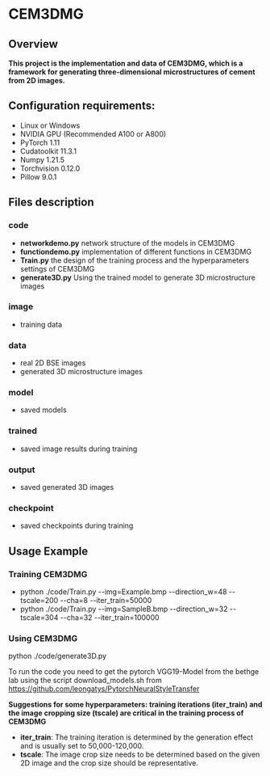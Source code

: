 # CEM3DMG

## Overview
**This project is the implementation and data of CEM3DMG, which is a framework for generating three-dimensional microstructures of cement from 2D images.**

## Configuration requirements:
* Linux or Windows
* NVIDIA GPU (Recommended A100 or A800) 
* PyTorch 1.11
* Cudatoolkit 11.3.1
* Numpy 1.21.5
* Torchvision 0.12.0
* Pillow 9.0.1

## Files description
### code
* **networkdemo.py** network structure of the models in CEM3DMG
* **functiondemo.py** implementation of different functions in CEM3DMG
* **Train.py** the design of the training process and the hyperparameters settings of CEM3DMG
* **generate3D.py** Using the trained model to generate 3D microstructure images
### image
* training data
### data
* real 2D BSE images
* generated 3D microstructure images
### model
* saved models
### trained
* saved image results during training
### output
* saved generated 3D images
### checkpoint
* saved checkpoints during training

## Usage Example
### Training CEM3DMG
* python ./code/Train.py --img=Example.bmp --direction_w=48  --tscale=200 --cha=8 --iter_train=50000
* python ./code/Train.py --img=SampleB.bmp --direction_w=32  --tscale=304 --cha=32 --iter_train=100000
### Using CEM3DMG
python ./code/generate3D.py

To run the code you need to get the pytorch VGG19-Model from the bethge lab using the script download_models.sh from https://github.com/leongatys/PytorchNeuralStyleTransfer

**Suggestions for some hyperparameters: training iterations (iter_train) and the image cropping size (tscale) are critical in the training process of CEM3DMG**
* **iter_train**: The training iteration is determined by the generation effect and is usually set to 50,000-120,000.
* **tscale**: The image crop size needs to be determined based on the given 2D image and the crop size should be representative.

